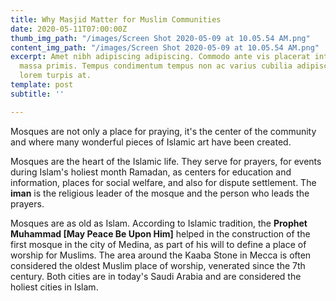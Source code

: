 ```yaml
---
title: Why Masjid Matter for Muslim Communities
date: 2020-05-11T07:00:00Z
thumb_img_path: "/images/Screen Shot 2020-05-09 at 10.05.54 AM.png"
content_img_path: "/images/Screen Shot 2020-05-09 at 10.05.54 AM.png"
excerpt: Amet nibh adipiscing adipiscing. Commodo ante vis placerat interdum massa
  massa primis. Tempus condimentum tempus non ac varius cubilia adipiscing placerat
  lorem turpis at.
template: post
subtitle: ''

---
```

Mosques are not only a place for praying, it's the center of the community and where many wonderful pieces of Islamic art have been created.

Mosques are the heart of the Islamic life. They serve for prayers, for events during Islam's holiest month Ramadan, as centers for education and information, places for social welfare, and also for dispute settlement. The **iman** is the religious leader of the mosque and the person who leads the prayers.

Mosques are as old as Islam. According to Islamic tradition, the **Prophet Muhammad \[May Peace Be Upon Him\]** helped in the construction of the first mosque in the city of Medina, as part of his will to define a place of worship for Muslims. The area around the Kaaba Stone in Mecca is often considered the oldest Muslim place of worship, venerated since the 7th century. Both cities are in today's Saudi Arabia and are considered the holiest cities in Islam.
